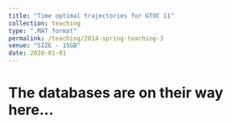 ```yaml
---
title: "Time optimal trajectories for GTOC 11"
collection: teaching
type: ".MAT format"
permalink: /teaching/2014-spring-teaching-3
venue: "SIZE - 15GB"
date: 2020-01-01
---
```


The databases are on their way here...
======
